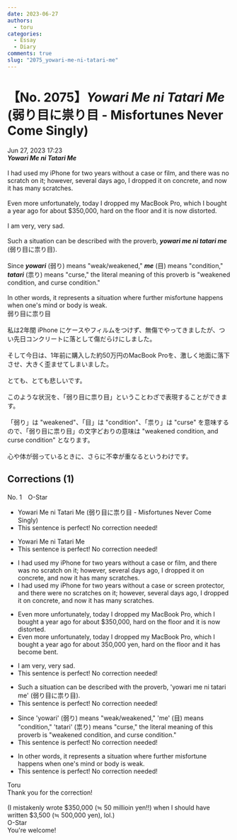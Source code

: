 ```yaml
---
date: 2023-06-27
authors:
  - toru
categories:
  - Essay
  - Diary
comments: true
slug: "2075_yowari-me-ni-tatari-me"
---
```


# 【No. 2075】<strong><em>Yowari Me ni Tatari Me</em></strong> (弱り目に祟り目 - Misfortunes Never Come Singly)
<div class="date">Jun 27, 2023 17:23</div>
<div id="post"><div id="body_show_ori">
<strong><em>Yowari Me ni Tatari Me</em></strong><br/><br/>I had used my iPhone for two years without a case or film, and there was no scratch on it; however, several days ago, I dropped it on concrete, and now it has many scratches.<br/><br/>Even more unfortunately, today I dropped my MacBook Pro, which I bought a year ago for about $350,000, hard on the floor and it is now distorted.<br/><br/>I am very, very sad.<br/><br/>Such a situation can be described with the proverb, <strong><em>yowari me ni tatari me</em></strong> (弱り目に祟り目).<br/><br/>Since <strong><em>yowari</em></strong> (弱り) means "weak/weakened," <strong><em>me</em></strong> (目) means "condition," <strong><em>tatari</em></strong> (祟り) means "curse," the literal meaning of this proverb is "weakened condition, and curse condition."<br/><br/>In other words, it represents a situation where further misfortune happens when one's mind or body is weak.
</div></div>

<!-- more -->

<div id="post_ja"><div id="body_show_mo">
弱り目に祟り目<br/><br/>私は2年間 iPhone にケースやフィルムをつけず、無傷でやってきましたが、つい先日コンクリートに落として傷だらけにしました。<br/><br/>そして今日は、1年前に購入した約50万円のMacBook Proを、激しく地面に落下させ、大きく歪ませてしまいました。<br/><br/>とても、とても悲しいです。<br/><br/>このような状況を、「弱り目に祟り目」ということわざで表現することができます。<br/><br/>「弱り」は "weakened"、「目」は "condition"、「祟り」は "curse" を意味するので、「弱り目に祟り目」の文字どおりの意味は "weakened condition, and curse condition" となります。<br/><br/>心や体が弱っているときに、さらに不幸が重なるというわけです。
</div></div>

## Corrections (1)
<div id="block"><div class="first_name"> No. 1　<span class="just_name">O-Star</span></div><div id="block2">
<ul class="correction_field">
<li class="incorrect">Yowari Me ni Tatari Me (弱り目に祟り目 - Misfortunes Never Come Singly)</li>
<li class="corrected perfect">This sentence is perfect! No correction needed!</li>
</ul>
<ul class="correction_field">
<li class="incorrect">Yowari Me ni Tatari Me</li>
<li class="corrected perfect">This sentence is perfect! No correction needed!</li>
</ul>
<ul class="correction_field">
<li class="incorrect">I had used my iPhone for two years without a case or film, and there was no scratch on it; however, several days ago, I dropped it on concrete, and now it has many scratches.</li>
<li class="corrected correct">
I had used my iPhone for two years without a case or<span class="f_bold"> screen protector,</span> and there <span class="f_bold">were </span>no <span class="f_bold">scratches</span> on it; however, several days ago, I dropped it on concrete, and now it has many scratches.
</li>
</ul>
<ul class="correction_field">
<li class="incorrect">Even more unfortunately, today I dropped my MacBook Pro, which I bought a year ago for about $350,000, hard on the floor and it is now distorted.</li>
<li class="corrected correct">
Even more unfortunately, today I dropped my MacBook Pro, which I bought a year ago for about<span class="f_bold"> 350,000 yen,</span> hard on the floor and it <span class="f_bold">has become bent.</span>
</li>
</ul>
<ul class="correction_field">
<li class="incorrect">I am very, very sad.</li>
<li class="corrected perfect">This sentence is perfect! No correction needed!</li>
</ul>
<ul class="correction_field">
<li class="incorrect">Such a situation can be described with the proverb, 'yowari me ni tatari me' (弱り目に祟り目).</li>
<li class="corrected perfect">This sentence is perfect! No correction needed!</li>
</ul>
<ul class="correction_field">
<li class="incorrect">Since 'yowari' (弱り) means "weak/weakened," 'me' (目) means "condition," 'tatari' (祟り) means "curse," the literal meaning of this proverb is "weakened condition, and curse condition."</li>
<li class="corrected perfect">This sentence is perfect! No correction needed!</li>
</ul>
<ul class="correction_field">
<li class="incorrect">In other words, it represents a situation where further misfortune happens when one's mind or body is weak.</li>
<li class="corrected perfect">This sentence is perfect! No correction needed!</li>
</ul>
</div><div class="name"><span class="just_name">Toru</span><br>
Thank you for the correction!<br/><br/>(I mistakenly wrote $350,000 (≒ 50 millioin yen!!) when I should have written $3,500 (≒ 500,000 yen), lol.)
</div>
<div class="name"><span class="just_name">O-Star</span><br>
You're welcome!
</div>
</div>
